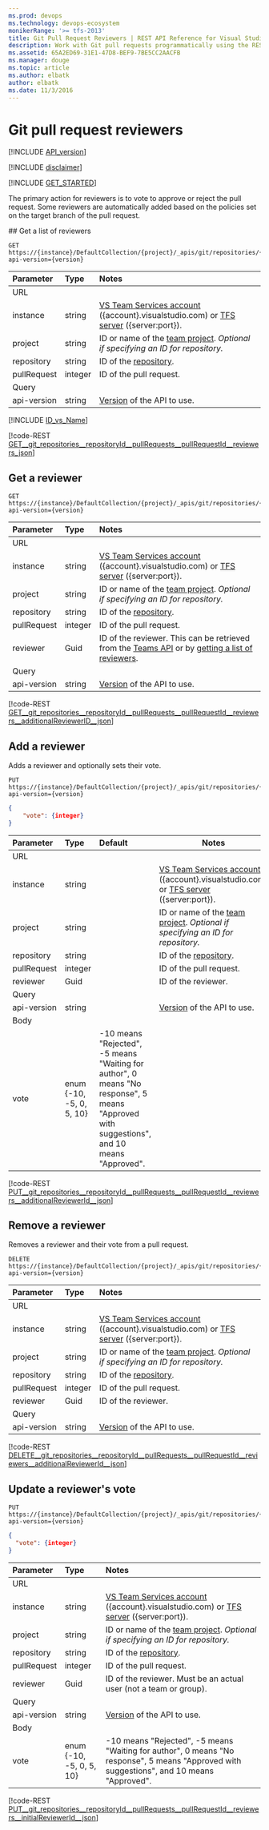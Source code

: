 ```yaml
---
ms.prod: devops
ms.technology: devops-ecosystem
monikerRange: '>= tfs-2013'
title: Git Pull Request Reviewers | REST API Reference for Visual Studio Team Services and Team Foundation Server
description: Work with Git pull requests programmatically using the REST APIs for Visual Studio Team Services and Team Foundation Server.
ms.assetid: 65A2ED69-31E1-47D8-BEF9-7BE5CC2AACFB
ms.manager: douge
ms.topic: article
ms.author: elbatk
author: elbatk
ms.date: 11/3/2016
---
```


# Git pull request reviewers
[!INCLUDE [API_version](../../_data/version3-preview.md)]

[!INCLUDE [disclaimer](../../_data/disclaimer.md)]

[!INCLUDE [GET_STARTED](../../_data/get-started.md)]

The primary action for reviewers is to vote to approve or reject the pull request.  Some reviewers are
automatically added based on the policies set on the target branch of the pull request.

<a name="get_list" />
## Get a list of reviewers

```no-highlight
GET https://{instance}/DefaultCollection/{project}/_apis/git/repositories/{repository}/pullRequests/{pullRequest}/reviewers?api-version={version}
```

| Parameter   | Type    | Notes
|:------------|:--------|:---------------------------------------------------------------------------------------
| URL
| instance    | string  | [VS Team Services account](/integrate/get-started/rest/basics.md) ({account}.visualstudio.com) or [TFS server](/integrate/get-started/rest/basics.md) ({server:port}).
| project     | string  | ID or name of the [team project](../../tfs/projects.md). *Optional if specifying an ID for repository.*
| repository  | string  | ID of the [repository](../repositories.md).
| pullRequest | integer | ID of the pull request.
| Query
| api-version | string  | [Version](../../../concepts/rest-api-versioning.md) of the API to use.

[!INCLUDE [ID_vs_Name](../_data/id_or_name.md)]

[!code-REST [GET__git_repositories__repositoryId__pullRequests__pullRequestId__reviewers_json](../_data/pullRequests/GET__git_repositories__repositoryId__pullRequests__pullRequestId__reviewers.json)]

## Get a reviewer

```no-highlight
GET https://{instance}/DefaultCollection/{project}/_apis/git/repositories/{repository}/pullRequests/{pullRequest}/reviewers/{reviewer}?api-version={version}
```

| Parameter   | Type    | Notes
|:------------|:--------|:---------------------------------------------------------------------------------------
| URL
| instance    | string  | [VS Team Services account](/integrate/get-started/rest/basics.md) ({account}.visualstudio.com) or [TFS server](/integrate/get-started/rest/basics.md) ({server:port}).
| project     | string  | ID or name of the [team project](../../tfs/projects.md). *Optional if specifying an ID for repository.*
| repository  | string  | ID of the [repository](../repositories.md).
| pullRequest | integer | ID of the pull request.
| reviewer    | Guid    | ID of the reviewer. This can be retrieved from the [Teams API](../../tfs/teams.md) or by [getting a list of reviewers](#get_list). 
| Query
| api-version | string  | [Version](../../../concepts/rest-api-versioning.md) of the API to use.


[!code-REST [GET__git_repositories__repositoryId__pullRequests__pullRequestId__reviewers__additionalReviewerID__json](../_data/pullRequests/GET__git_repositories__repositoryId__pullRequests__pullRequestId__reviewers__additionalReviewerId_.json)]

## Add a reviewer

Adds a reviewer and optionally sets their vote.

```no-highlight
PUT https://{instance}/DefaultCollection/{project}/_apis/git/repositories/{repository}/pullRequests/{pullRequest}/reviewers/{reviewer}?api-version={version}
```
```json
{
    "vote": {integer}
}
```

| Parameter   | Type                | Default | Notes
|:------------|:--------------------|:--------|---------------------
| URL
| instance    | string              |         | [VS Team Services account](/integrate/get-started/rest/basics.md) ({account}.visualstudio.com) or [TFS server](/integrate/get-started/rest/basics.md) ({server:port}).
| project     | string              |         | ID or name of the [team project](../../tfs/projects.md). *Optional if specifying an ID for repository.*
| repository  | string              |         | ID of the [repository](../repositories.md).
| pullRequest | integer             |         | ID of the pull request.
| reviewer    | Guid                |         | ID of the reviewer.
| Query
| api-version | string              |         | [Version](../../../concepts/rest-api-versioning.md) of the API to use.
| Body
| vote        | enum {-10, -5, 0, 5, 10} | -10 means "Rejected", -5 means "Waiting for author", 0 means "No response", 5 means "Approved with suggestions", and 10 means "Approved".

[!code-REST [PUT__git_repositories__repositoryId__pullRequests__pullRequestId__reviewers__additionalReviewerId__json](../_data/pullRequests/PUT__git_repositories__repositoryId__pullRequests__pullRequestId__reviewers__additionalReviewerId_.json)]

## Remove a reviewer

Removes a reviewer and their vote from a pull request.

```no-highlight
DELETE https://{instance}/DefaultCollection/{project}/_apis/git/repositories/{repository}/pullRequests/{pullRequest}/reviewers/{reviewer}?api-version={version}
```

| Parameter   | Type    | Notes
|:------------|:--------|:------------
| URL
| instance    | string  | [VS Team Services account](/integrate/get-started/rest/basics.md) ({account}.visualstudio.com) or [TFS server](/integrate/get-started/rest/basics.md) ({server:port}).
| project     | string  | ID or name of the [team project](../../tfs/projects.md). *Optional if specifying an ID for repository.*
| repository  | string  | ID of the [repository](../repositories.md).
| pullRequest | integer | ID of the pull request.
| reviewer    | Guid    | ID of the reviewer.
| Query
| api-version | string  | [Version](../../../concepts/rest-api-versioning.md) of the API to use.

[!code-REST [DELETE__git_repositories__repositoryId__pullRequests__pullRequestId__reviewers__additionalReviewerId__json](../_data/pullRequests/DELETE__git_repositories__repositoryId__pullRequests__pullRequestId__reviewers__additionalReviewerId_.json)]

## Update a reviewer's vote

```no-highlight
PUT https://{instance}/DefaultCollection/{project}/_apis/git/repositories/{repository}/pullRequests/{pullRequest}/reviewers/{reviewer}?api-version={version}
```
```json
{
  "vote": {integer}
}
```

| Parameter   | Type              | Notes |
|:------------|:------------------|:------------|
| URL
| instance    | string            | [VS Team Services account](/integrate/get-started/rest/basics.md) ({account}.visualstudio.com) or [TFS server](/integrate/get-started/rest/basics.md) ({server:port}).
| project     | string            | ID or name of the [team project](../../tfs/projects.md). *Optional if specifying an ID for repository.*
| repository  | string            | ID of the [repository](../repositories.md).
| pullRequest | integer           | ID of the pull request. |
| reviewer    | Guid              | ID of the reviewer. Must be an actual user (not a team or group).
| Query
| api-version | string            | [Version](../../../concepts/rest-api-versioning.md) of the API to use.
| Body
| vote        | enum {-10, -5, 0, 5, 10} | -10 means "Rejected", -5 means "Waiting for author", 0 means "No response", 5 means "Approved with suggestions", and 10 means "Approved".

[!code-REST [PUT__git_repositories__repositoryId__pullRequests__pullRequestId__reviewers__initialReviewerId__json](../_data/pullRequests/PUT__git_repositories__repositoryId__pullRequests__pullRequestId__reviewers__initialReviewerId_.json)]

